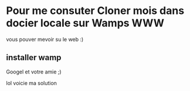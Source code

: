 # Pour me consuter Cloner mois dans docier locale sur Wamps WWW

<!-- creation de RADME Generalite  leture fichier php -->

vous pouver mevoir su le web :)

## installer wamp

Googel et votre amie ;)

lol voicie ma solution
